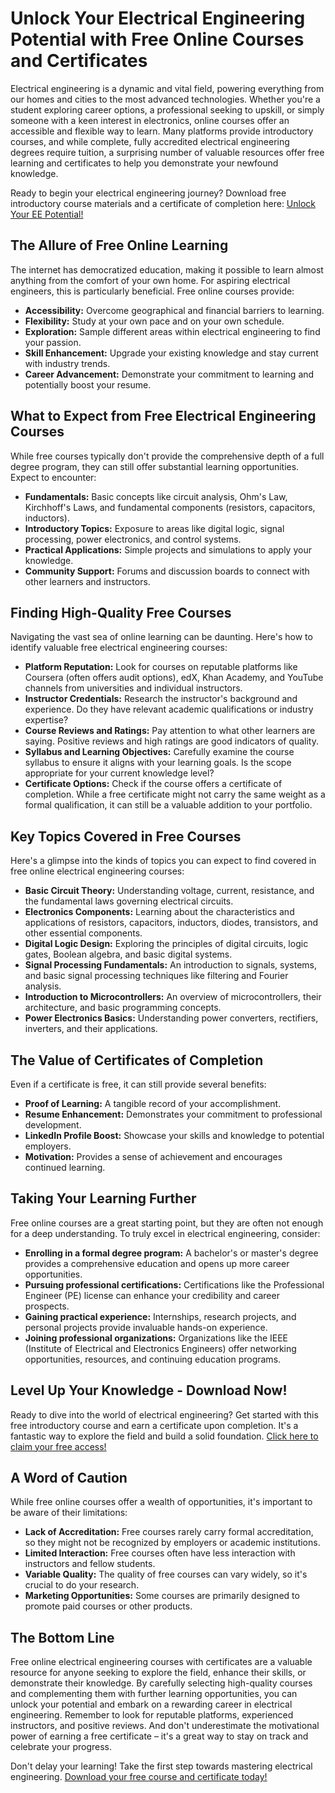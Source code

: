 # Unlock Your Electrical Engineering Potential with Free Online Courses and Certificates

Electrical engineering is a dynamic and vital field, powering everything from our homes and cities to the most advanced technologies. Whether you're a student exploring career options, a professional seeking to upskill, or simply someone with a keen interest in electronics, online courses offer an accessible and flexible way to learn.  Many platforms provide introductory courses, and while complete, fully accredited electrical engineering degrees require tuition, a surprising number of valuable resources offer free learning and certificates to help you demonstrate your newfound knowledge.

Ready to begin your electrical engineering journey?  Download free introductory course materials and a certificate of completion here: [Unlock Your EE Potential!](https://udemywork.com/online-electrical-engineering-courses-with-certificates-free)

## The Allure of Free Online Learning

The internet has democratized education, making it possible to learn almost anything from the comfort of your own home.  For aspiring electrical engineers, this is particularly beneficial. Free online courses provide:

*   **Accessibility:** Overcome geographical and financial barriers to learning.
*   **Flexibility:** Study at your own pace and on your own schedule.
*   **Exploration:** Sample different areas within electrical engineering to find your passion.
*   **Skill Enhancement:** Upgrade your existing knowledge and stay current with industry trends.
*   **Career Advancement:**  Demonstrate your commitment to learning and potentially boost your resume.

## What to Expect from Free Electrical Engineering Courses

While free courses typically don't provide the comprehensive depth of a full degree program, they can still offer substantial learning opportunities.  Expect to encounter:

*   **Fundamentals:** Basic concepts like circuit analysis, Ohm's Law, Kirchhoff's Laws, and fundamental components (resistors, capacitors, inductors).
*   **Introductory Topics:**  Exposure to areas like digital logic, signal processing, power electronics, and control systems.
*   **Practical Applications:**  Simple projects and simulations to apply your knowledge.
*   **Community Support:**  Forums and discussion boards to connect with other learners and instructors.

## Finding High-Quality Free Courses

Navigating the vast sea of online learning can be daunting. Here's how to identify valuable free electrical engineering courses:

*   **Platform Reputation:** Look for courses on reputable platforms like Coursera (often offers audit options), edX, Khan Academy, and YouTube channels from universities and individual instructors.
*   **Instructor Credentials:** Research the instructor's background and experience. Do they have relevant academic qualifications or industry expertise?
*   **Course Reviews and Ratings:**  Pay attention to what other learners are saying. Positive reviews and high ratings are good indicators of quality.
*   **Syllabus and Learning Objectives:** Carefully examine the course syllabus to ensure it aligns with your learning goals. Is the scope appropriate for your current knowledge level?
*   **Certificate Options:**  Check if the course offers a certificate of completion. While a free certificate might not carry the same weight as a formal qualification, it can still be a valuable addition to your portfolio.

## Key Topics Covered in Free Courses

Here's a glimpse into the kinds of topics you can expect to find covered in free online electrical engineering courses:

*   **Basic Circuit Theory:**  Understanding voltage, current, resistance, and the fundamental laws governing electrical circuits.
*   **Electronics Components:**  Learning about the characteristics and applications of resistors, capacitors, inductors, diodes, transistors, and other essential components.
*   **Digital Logic Design:**  Exploring the principles of digital circuits, logic gates, Boolean algebra, and basic digital systems.
*   **Signal Processing Fundamentals:**  An introduction to signals, systems, and basic signal processing techniques like filtering and Fourier analysis.
*   **Introduction to Microcontrollers:**  An overview of microcontrollers, their architecture, and basic programming concepts.
*   **Power Electronics Basics:**  Understanding power converters, rectifiers, inverters, and their applications.

## The Value of Certificates of Completion

Even if a certificate is free, it can still provide several benefits:

*   **Proof of Learning:** A tangible record of your accomplishment.
*   **Resume Enhancement:**  Demonstrates your commitment to professional development.
*   **LinkedIn Profile Boost:**  Showcase your skills and knowledge to potential employers.
*   **Motivation:**  Provides a sense of achievement and encourages continued learning.

## Taking Your Learning Further

Free online courses are a great starting point, but they are often not enough for a deep understanding. To truly excel in electrical engineering, consider:

*   **Enrolling in a formal degree program:**  A bachelor's or master's degree provides a comprehensive education and opens up more career opportunities.
*   **Pursuing professional certifications:**  Certifications like the Professional Engineer (PE) license can enhance your credibility and career prospects.
*   **Gaining practical experience:**  Internships, research projects, and personal projects provide invaluable hands-on experience.
*   **Joining professional organizations:**  Organizations like the IEEE (Institute of Electrical and Electronics Engineers) offer networking opportunities, resources, and continuing education programs.

## Level Up Your Knowledge - Download Now!

Ready to dive into the world of electrical engineering? Get started with this free introductory course and earn a certificate upon completion. It's a fantastic way to explore the field and build a solid foundation. [Click here to claim your free access!](https://udemywork.com/online-electrical-engineering-courses-with-certificates-free)

## A Word of Caution

While free online courses offer a wealth of opportunities, it's important to be aware of their limitations:

*   **Lack of Accreditation:**  Free courses rarely carry formal accreditation, so they might not be recognized by employers or academic institutions.
*   **Limited Interaction:**  Free courses often have less interaction with instructors and fellow students.
*   **Variable Quality:**  The quality of free courses can vary widely, so it's crucial to do your research.
*   **Marketing Opportunities:** Some courses are primarily designed to promote paid courses or other products.

## The Bottom Line

Free online electrical engineering courses with certificates are a valuable resource for anyone seeking to explore the field, enhance their skills, or demonstrate their knowledge. By carefully selecting high-quality courses and complementing them with further learning opportunities, you can unlock your potential and embark on a rewarding career in electrical engineering. Remember to look for reputable platforms, experienced instructors, and positive reviews. And don't underestimate the motivational power of earning a free certificate – it's a great way to stay on track and celebrate your progress.

Don't delay your learning! Take the first step towards mastering electrical engineering. [Download your free course and certificate today!](https://udemywork.com/online-electrical-engineering-courses-with-certificates-free)
